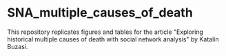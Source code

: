 # SNA_multiple_causes_of_death
This repository replicates figures and tables for the article "Exploring historical multiple causes of death with social network analysis" by Katalin Buzasi.

